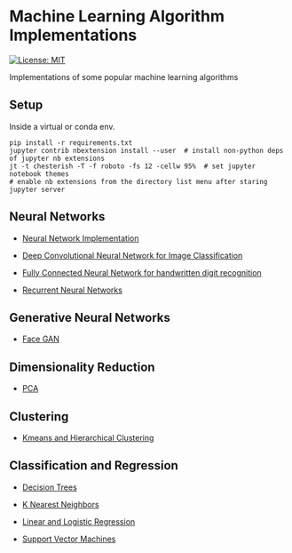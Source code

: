 # Machine Learning Algorithm Implementations

[![License: MIT](https://img.shields.io/badge/License-MIT-yellow.svg)](https://opensource.org/licenses/MIT)

Implementations of some popular machine learning algorithms

## Setup

Inside a virtual or conda env.

```shell
pip install -r requirements.txt
jupyter contrib nbextension install --user  # install non-python deps of jupyter nb extensions
jt -t chesterish -T -f roboto -fs 12 -cellw 95%  # set jupyter notebook themes
# enable nb extensions from the directory list menu after staring jupyter server
```

## Neural Networks

-   [Neural Network Implementation](ml_neural_networks)

-   [Deep Convolutional Neural Network for Image Classification](ml_deep_cnn_image_classification)

-   [Fully Connected Neural Network for handwritten digit recognition](ml_fcn_handwritten_digit_recognition)

-   [Recurrent Neural Networks](ml_rnn)

## Generative Neural Networks

-   [Face GAN](ml_gan_human_face_snthesis)

## Dimensionality Reduction

-   [PCA](ml_pca)

## Clustering

-   [Kmeans and Hierarchical Clustering](ml_kmeans_and_hierarchical_clustering)

## Classification and Regression

-   [Decision Trees](ml_decision_trees)

-   [K Nearest Neighbors](ml_knn)

-   [Linear and Logistic Regression](ml_linear_logistic_regression)

-   [Support Vector Machines](ml_svm)

